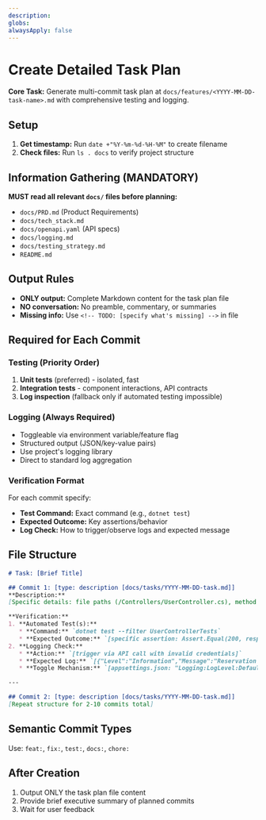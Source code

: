 ```yaml
---
description:
globs:
alwaysApply: false
---
```


# Create Detailed Task Plan

**Core Task:** Generate multi-commit task plan at `docs/features/<YYYY-MM-DD-task-name>.md` with comprehensive testing and logging.

## Setup

1. **Get timestamp:** Run `date +"%Y-%m-%d-%H-%M"` to create filename
2. **Check files:** Run `ls . docs` to verify project structure

## Information Gathering (MANDATORY)

**MUST read all relevant `docs/` files before planning:**
- `docs/PRD.md` (Product Requirements)
- `docs/tech_stack.md`
- `docs/openapi.yaml` (API specs)
- `docs/logging.md`
- `docs/testing_strategy.md`
- `README.md`

## Output Rules

- **ONLY output:** Complete Markdown content for the task plan file
- **NO conversation:** No preamble, commentary, or summaries
- **Missing info:** Use `<!-- TODO: [specify what's missing] -->` in file

## Required for Each Commit

### Testing (Priority Order)
1. **Unit tests** (preferred) - isolated, fast
2. **Integration tests** - component interactions, API contracts
3. **Log inspection** (fallback only if automated testing impossible)

### Logging (Always Required)
- Toggleable via environment variable/feature flag
- Structured output (JSON/key-value pairs)
- Use project's logging library
- Direct to standard log aggregation

### Verification Format
For each commit specify:
- **Test Command:** Exact command (e.g., `dotnet test`)
- **Expected Outcome:** Key assertions/behavior
- **Log Check:** How to trigger/observe logs and expected message

## File Structure

```markdown
# Task: [Brief Title]

## Commit 1: [type: description [docs/tasks/YYYY-MM-DD-task.md]]
**Description:**
[Specific details: file paths (/Controllers/UserController.cs), method names (HandleUserLoginAsync), CLI commands (dotnet ef migrations add), usings, NuGet packages, test files (tests/UserControllerTests.cs)]

**Verification:**
1. **Automated Test(s):**
   * **Command:** `dotnet test --filter UserControllerTests`
   * **Expected Outcome:** `[specific assertion: Assert.Equal(200, response.StatusCode)]`
2. **Logging Check:**
   * **Action:** `[trigger via API call with invalid credentials]`
   * **Expected Log:** `[{"Level":"Information","Message":"Reservation failed","UserId":"test@example.com"}]`
   * **Toggle Mechanism:** `[appsettings.json: "Logging:LogLevel:Default": "Information"]`

---

## Commit 2: [type: description [docs/tasks/YYYY-MM-DD-task.md]]
[Repeat structure for 2-10 commits total]
```

## Semantic Commit Types
Use: `feat:`, `fix:`, `test:`, `docs:`, `chore:`

## After Creation
1. Output ONLY the task plan file content
2. Provide brief executive summary of planned commits
3. Wait for user feedback
